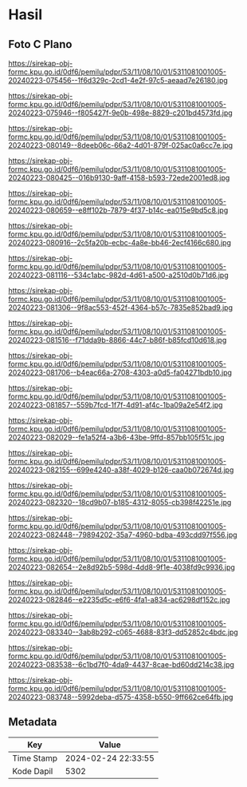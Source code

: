 # Hasil

## Foto C Plano

https://sirekap-obj-formc.kpu.go.id/0df6/pemilu/pdpr/53/11/08/10/01/5311081001005-20240223-075456--1f6d329c-2cd1-4e2f-97c5-aeaad7e26180.jpg

https://sirekap-obj-formc.kpu.go.id/0df6/pemilu/pdpr/53/11/08/10/01/5311081001005-20240223-075946--f805427f-9e0b-498e-8829-c201bd4573fd.jpg

https://sirekap-obj-formc.kpu.go.id/0df6/pemilu/pdpr/53/11/08/10/01/5311081001005-20240223-080149--8deeb06c-66a2-4d01-879f-025ac0a6cc7e.jpg

https://sirekap-obj-formc.kpu.go.id/0df6/pemilu/pdpr/53/11/08/10/01/5311081001005-20240223-080425--016b9130-9aff-4158-b593-72ede2001ed8.jpg

https://sirekap-obj-formc.kpu.go.id/0df6/pemilu/pdpr/53/11/08/10/01/5311081001005-20240223-080659--e8ff102b-7879-4f37-b14c-ea015e9bd5c8.jpg

https://sirekap-obj-formc.kpu.go.id/0df6/pemilu/pdpr/53/11/08/10/01/5311081001005-20240223-080916--2c5fa20b-ecbc-4a8e-bb46-2ecf4166c680.jpg

https://sirekap-obj-formc.kpu.go.id/0df6/pemilu/pdpr/53/11/08/10/01/5311081001005-20240223-081116--534c1abc-982d-4d61-a500-a2510d0b71d6.jpg

https://sirekap-obj-formc.kpu.go.id/0df6/pemilu/pdpr/53/11/08/10/01/5311081001005-20240223-081306--9f8ac553-452f-4364-b57c-7835e852bad9.jpg

https://sirekap-obj-formc.kpu.go.id/0df6/pemilu/pdpr/53/11/08/10/01/5311081001005-20240223-081516--f71dda9b-8866-44c7-b86f-b85fcd10d618.jpg

https://sirekap-obj-formc.kpu.go.id/0df6/pemilu/pdpr/53/11/08/10/01/5311081001005-20240223-081706--b4eac66a-2708-4303-a0d5-fa04271bdb10.jpg

https://sirekap-obj-formc.kpu.go.id/0df6/pemilu/pdpr/53/11/08/10/01/5311081001005-20240223-081857--559b7fcd-1f7f-4d91-af4c-1ba09a2e54f2.jpg

https://sirekap-obj-formc.kpu.go.id/0df6/pemilu/pdpr/53/11/08/10/01/5311081001005-20240223-082029--fe1a52f4-a3b6-43be-9ffd-857bb105f51c.jpg

https://sirekap-obj-formc.kpu.go.id/0df6/pemilu/pdpr/53/11/08/10/01/5311081001005-20240223-082155--699e4240-a38f-4029-b126-caa0b072674d.jpg

https://sirekap-obj-formc.kpu.go.id/0df6/pemilu/pdpr/53/11/08/10/01/5311081001005-20240223-082320--18cd9b07-b185-4312-8055-cb398f42251e.jpg

https://sirekap-obj-formc.kpu.go.id/0df6/pemilu/pdpr/53/11/08/10/01/5311081001005-20240223-082448--79894202-35a7-4960-bdba-493cdd97f556.jpg

https://sirekap-obj-formc.kpu.go.id/0df6/pemilu/pdpr/53/11/08/10/01/5311081001005-20240223-082654--2e8d92b5-598d-4dd8-9f1e-4038fd9c9936.jpg

https://sirekap-obj-formc.kpu.go.id/0df6/pemilu/pdpr/53/11/08/10/01/5311081001005-20240223-082846--e2235d5c-e6f6-4fa1-a834-ac6298df152c.jpg

https://sirekap-obj-formc.kpu.go.id/0df6/pemilu/pdpr/53/11/08/10/01/5311081001005-20240223-083340--3ab8b292-c065-4688-83f3-dd52852c4bdc.jpg

https://sirekap-obj-formc.kpu.go.id/0df6/pemilu/pdpr/53/11/08/10/01/5311081001005-20240223-083538--6c1bd7f0-4da9-4437-8cae-bd60dd214c38.jpg

https://sirekap-obj-formc.kpu.go.id/0df6/pemilu/pdpr/53/11/08/10/01/5311081001005-20240223-083748--5992deba-d575-4358-b550-9ff662ce64fb.jpg


## Metadata

| Key        | Value               |
| ---------- | ------------------- |
| Time Stamp | 2024-02-24 22:33:55 |
| Kode Dapil | 5302                |



